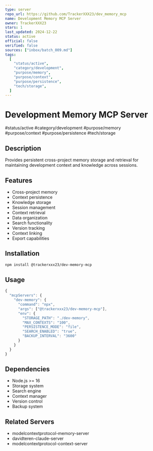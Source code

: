 ```yaml
---
type: server
repo_url: https://github.com/TrackerXXX23/dev_memory_mcp
name: Development Memory MCP Server
owner: TrackerXXX23
stars: 1
last_updated: 2024-12-22
status: active
official: false
verified: false
sources: ["inbox/batch_009.md"]
tags:
  [
    "status/active",
    "category/development",
    "purpose/memory",
    "purpose/context",
    "purpose/persistence",
    "tech/storage",
  ]
---
```


# Development Memory MCP Server

#status/active #category/development #purpose/memory #purpose/context #purpose/persistence #tech/storage

## Description

Provides persistent cross-project memory storage and retrieval for maintaining development context and knowledge across sessions.

## Features

- Cross-project memory
- Context persistence
- Knowledge storage
- Session management
- Context retrieval
- Data organization
- Search functionality
- Version tracking
- Context linking
- Export capabilities

## Installation

```bash
npm install @trackerxxx23/dev-memory-mcp
```

## Usage

```javascript
{
  "mcpServers": {
    "dev-memory": {
      "command": "npx",
      "args": ["@trackerxxx23/dev-memory-mcp"],
      "env": {
        "STORAGE_PATH": "./dev-memory",
        "MAX_CONTEXTS": "100",
        "PERSISTENCE_MODE": "file",
        "SEARCH_ENABLED": "true",
        "BACKUP_INTERVAL": "3600"
      }
    }
  }
}
```

## Dependencies

- Node.js >= 16
- Storage system
- Search engine
- Context manager
- Version control
- Backup system

## Related Servers

- modelcontextprotocol-memory-server
- davidteren-claude-server
- modelcontextprotocol-context-server
